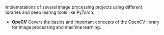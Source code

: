 Implemetations of several image processing projects using different libraries and deep learing tools like PyTorch.

- **OpeCV**
  Covers the basics and important concepts of the OpenCV library for image processing and machine learning.
  
